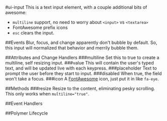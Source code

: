 #ui-input
This is a text input element, with a couple additional bits of awesome:

* `multiline` support, no need to worry about `<input>` vs `<textarea>`
* FontAwesome prefix icons
* `esc` clears the input.


##Events
Blur, focus, and change apparently don't bubble by default. So, this input
will normalized that behavior and merrily bubble them.

























##Attributes and Change Handlers
###multiline
Set this to true to create a multiline, self resizing input.
###value
This will contain the user's typed text, and will be updated live with each
keypress.
###placeholder
Text to prompt the user before they start to input.
###disabled
When true, the field won't take a focus.
###icon
A [FontAwesome](http://fontawesome.io/) icon, just put it in like `fa-eye`.

##Methods
###resize
Resize to the content, eliminating pesky scrolling. This only works when
`multiline="true"`.







##Event Handlers

##Polymer Lifecycle





